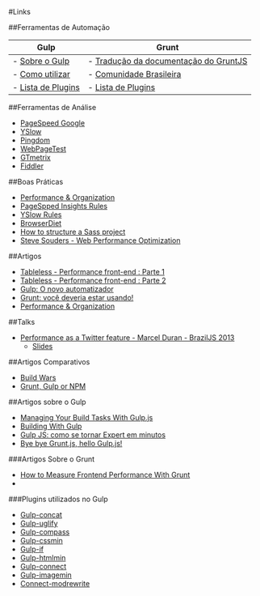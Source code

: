 #Links

##Ferramentas de Automação 

Gulp  | Grunt
------------- | -------------
- [Sobre o Gulp](http://gulpjs.com/)  | - [Tradução da documentação do GruntJS](https://github.com/gruntbrasil/grunt-docs)
- [Como utilizar](https://github.com/gulpjs/gulp/blob/master/docs/getting-started.md)  | - [Comunidade Brasileira](https://github.com/gruntbrasil)
- [Lista de Plugins](http://gratimax.github.io/search-gulp-plugins/)  | - [Lista de Plugins](http://gruntjs.com/plugins)

##Ferramentas de Análise
- [PageSpeed Google](https://developers.google.com/speed/pagespeed/)
- [YSlow](https://developer.yahoo.com/yslow/)
- [Pingdom](http://tools.pingdom.com/fpt/)
- [WebPageTest](http://www.webpagetest.org/)
- [GTmetrix](http://gtmetrix.com/)
- [Fiddler](http://www.telerik.com/fiddler)

##Boas Práticas

- [Performance & Organization](http://learn.shayhowe.com/advanced-html-css/performance-organization/)
- [PageSpped Insights Rules](https://developers.google.com/speed/docs/insights/rules)
- [YSlow Rules](https://developer.yahoo.com/performance/rules.html)
- [BrowserDiet](http://browserdiet.com/pt/)
- [How to structure a Sass project](http://thesassway.com/beginner/how-to-structure-a-sass-project)
- [Steve Souders - Web Performance Optimization](http://www.stevesouders.com/blog/2010/05/07/wpo-web-performance-optimization/)


##Artigos

- [Tableless - Performance front-end : Parte 1](http://tableless.com.br/performance-frontend-parte1/)
- [Tableless - Performance front-end : Parte 2](http://tableless.com.br/performance-frontend-parte2/)
- [Gulp: O novo automatizador](http://tableless.com.br/gulp-o-novo-automatizador/)
- [Grunt: você deveria estar usando!](http://tableless.com.br/grunt-voce-deveria-estar-usando/)
- [Performance & Organization](http://learn.shayhowe.com/advanced-html-css/performance-organization/)


##Talks
- [Performance as a Twitter feature - Marcel Duran - BrazilJS 2013](https://www.youtube.com/watch?v=RFFEAK1njpo&list=PLg2lQYZDBwOSyKzM1_nH-jrBGnwjG6JDt)
	- [Slides](http://www.slideshare.net/slideshow/embed_code/25502561#)


##Artigos Comparativos

- [Build Wars](http://markdalgleish.github.io/presentation-build-wars-gulp-vs-grunt/#1)
- [Grunt, Gulp or NPM](http://modernweb.com/2014/08/04/choose-grunt-gulp-npm/)

##Artigos sobre o Gulp

- [Managing Your Build Tasks With Gulp.js](http://code.tutsplus.com/tutorials/managing-your-build-tasks-with-gulpjs--net-36910)
- [Building With Gulp](http://www.smashingmagazine.com/2014/06/11/building-with-gulp/)
- [Gulp JS: como se tornar Expert em minutos](http://morethings.io/javascript/gulpjs-como-se-tornar-expert-em-minutos/)
- [Bye bye Grunt.js, hello Gulp.js!](http://blog.caelum.com.br/bye-bye-grunt-js-hello-gulp-js/)

###Artigos Sobre o Grunt
- [How to Measure Frontend Performance With Grunt](http://4waisenkinder.de/blog/2013/12/22/how-to-measure-frontend-performance-with-phantomas-and-grunt/)
- 

###Plugins utilizados no Gulp
- [Gulp-concat](https://www.npmjs.org/package/gulp-concat)
- [Gulp-uglify](https://www.npmjs.org/package/gulp-uglify)
- [Gulp-compass](https://www.npmjs.org/package/gulp-compass)
- [Gulp-cssmin](https://www.npmjs.org/package/gulp-cssmin)
- [Gulp-if](https://www.npmjs.org/package/gulp-if)
- [Gulp-htmlmin](https://github.com/jonschlinkert/gulp-htmlmin)
- [Gulp-connect](https://www.npmjs.org/package/gulp-connect)
- [Gulp-imagemin](https://www.npmjs.org/package/gulp-imagemin)
- [Connect-modrewrite](https://www.npmjs.org/package/connect-modrewrite)

